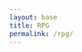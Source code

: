 ```yaml
---
layout: base
title: RPG
permalink: /rpg/
---
```


<canvas id='gameCanvas'></canvas>

<script type="module">
    import GameControl from '{{site.baseurl}}/assets/js/rpg/GameControl.js';

    // Background data
    const image_src = "{{site.baseurl}}/images/rpg/anorLondo.jpg";
    const image_data = {
        pixels: {height: 580, width: 1038}
    };
    const image = {src: image_src, data: image_data};

    // Sprite data
    const sprite_src = "{{site.baseurl}}/images/rpg/finalMario.png";
    const sprite_data = {
        SCALE_FACTOR: 5,
        STEP_FACTOR: 1000,
        ANIMATION_RATE: 50,
        pixels: {height: 284, width: 256},
        orientation: {rows: 4, columns: 6 },
        down: {row: 2, start: 0, columns: 4 },
        left: {row: 3, start: 0, columns: 4 },
        right: {row: 1, start: 0, columns: 4 },
        up: {row: 0, start: 0, columns: 4 },
    };
    const sprite = {src: sprite_src, data: sprite_data};

    // Assets for game
    //const assets = {}
    //const assets = {image: image}
    //const assets = {sprite: sprite}
    const assets = {image: image, sprite: sprite}

    // Start game engine
    GameControl.start(assets);
</script>
